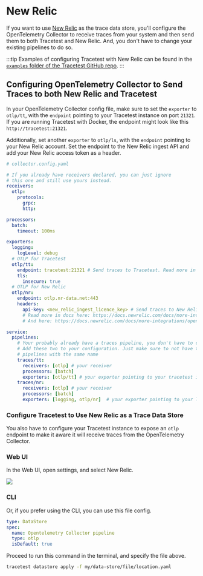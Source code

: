 # New Relic

If you want to use [New Relic](https://newrelic.com/) as the trace data store, you'll configure the OpenTelemetry Collector to receive traces from your system and then send them to both Tracetest and New Relic. And, you don't have to change your existing pipelines to do so.

:::tip
Examples of configuring Tracetest with New Relic can be found in the [`examples` folder of the Tracetest GitHub repo](https://github.com/kubeshop/tracetest/tree/main/examples). 
:::

## Configuring OpenTelemetry Collector to Send Traces to both New Relic and Tracetest

In your OpenTelemetry Collector config file, make sure to set the `exporter` to `otlp/tt`, with the `endpoint` pointing to your Tracetest instance on port `21321`. If you are running Tracetest with Docker, the endpoint might look like this `http://tracetest:21321`.

Additionally, set another `exporter` to `otlp/ls`, with the `endpoint` pointing to your New Relic account. Set the endpoint to the New Relic ingest API and add your New Relic access token as a header.

```yaml
# collector.config.yaml

# If you already have receivers declared, you can just ignore
# this one and still use yours instead.
receivers:
  otlp:
    protocols:
      grpc:
      http:

processors:
  batch:
    timeout: 100ms

exporters:
  logging:
    logLevel: debug
  # OTLP for Tracetest
  otlp/tt:
    endpoint: tracetest:21321 # Send traces to Tracetest. Read more in docs here:  https://docs.tracetest.io/configuration/connecting-to-data-stores/opentelemetry-collector
    tls:
      insecure: true
  # OTLP for New Relic
  otlp/nr:
    endpoint: otlp.nr-data.net:443
    headers:
      api-key: <new_relic_ingest_licence_key> # Send traces to New Relic.
      # Read more in docs here: https://docs.newrelic.com/docs/more-integrations/open-source-telemetry-integrations/opentelemetry/opentelemetry-setup/#collector-export
      # And here: https://docs.newrelic.com/docs/more-integrations/open-source-telemetry-integrations/opentelemetry/collector/opentelemetry-collector-basic/

service:
  pipelines:
    # Your probably already have a traces pipeline, you don't have to change it.
    # Add these two to your configuration. Just make sure to not have two
    # pipelines with the same name
    traces/tt:
      receivers: [otlp] # your receiver
      processors: [batch]
      exporters: [otlp/tt] # your exporter pointing to your tracetest instance
    traces/nr:
      receivers: [otlp] # your receiver
      processors: [batch]
      exporters: [logging, otlp/nr]  # your exporter pointing to your lighstep account

```

### Configure Tracetest to Use New Relic as a Trace Data Store

You also have to configure your Tracetest instance to expose an `otlp` endpoint to make it aware it will receive traces from the OpenTelemetry Collector.

### Web UI

In the Web UI, open settings, and select New Relic.

![](https://res.cloudinary.com/djwdcmwdz/image/upload/v1674643685/Blogposts/Docs/screely-1674643680615_de8fry.png)


### CLI

Or, if you prefer using the CLI, you can use this file config.

```yaml
type: DataStore
spec:
  name: Opentelemetry Collector pipeline
  type: otlp
  isDefault: true
```

Proceed to run this command in the terminal, and specify the file above.

```bash
tracetest datastore apply -f my/data-store/file/location.yaml
```
